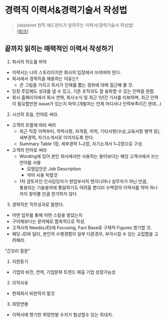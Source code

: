 # 경력직 이력서&경력기술서 작성법
> jobplanet 현직 헤드헌터가 알려주는 이력서/경력기술서 작성법!  
> [[링크]](https://www.jobplanet.co.kr/contents/videos-34?utm_source=ct_native&utm_medium=banner&utm_campaign=de_videos34_20210503)

## 끝까지 읽히는 매력적인 이력서 작성하기
1. 회사의 의도를 파악  
  - 이력서는 나의 스토리이지만 회사의 입장에서 쓰여져야 한다.
  - 회사에서 경력직을 채용하는 이유는?
    + 큰 그림을 가지고 회사가 인재를 뽑는 경위에 대해 접근해 볼 것.
  - 당장 투입해도 성과를 낼 수 있고, 기존 조직과도 잘 융화할 수 있는 인력을 원함.
  - 회사 홈페이지에서 회사 연혁, 회사소식 및 최근 1년간 기사를 리뷰하며, 최근 인력이 필요할만한 issue가 있는지 파악.(개발자는 언제 어디서나 인력부족이긴 한데...)
2. 시선의 흐음, 언어로 써라.  
  - 고객의 흐름에 따라 써라
    - 최근 직장 이력부터, 학력사항, 자격증, 어학, 기타사항(수상,교육사항 병역 등), 세부경력, 자기소개서로 이어지도록 한다.
    - Summary Table 1장, 세부경력 1~2장, 자기소개서 1~2장으로 구성.
  - 고객의 언어로 써라
    - Wording에 있어 본인 회사에서만 사용하는 용어보다는 해당 고객사에서 쓰는 언어를 사용
      - 모범답안은 Job Description
      - 약어 사용 피할것
    - 1차 검토자인 인사담당자가 현업부서의 엔지니어나 실무자가 아닌 만큼,  
      통용되는 기술용어에 통달하기도 어려울 뿐더러 수백장의 이력서를 약어 하나까지 찾아볼 만큼 한가하지 않다
3. 경력직은 직무성과로 말한다.
  - 어떤 업무를 통해 어떤 스킬을 쌓았는지
  - 구어체보다는 문어체로 함축적으로 작성.
  - 고객사의 Needs(JD)에 Focusing, Fact Base로 구체적 Figures 명기할 것.
  - 해당 JD와 달리, 본인의 수행경험이 일부 다른경우, 부각시킬 수 있는 교집합을 고려해라.

"긴꼬리 질문"
1. 지원동기
  - 기업의 비전, 연력, 기업문화 트렌드 매출 기업 성장가능성
2. 이직사유
  - 현재회사 비판하지 말것
3. 희망연봉
  - 이력서에 명기한 희망연봉 수치가 협상할수 있는 최대치.
